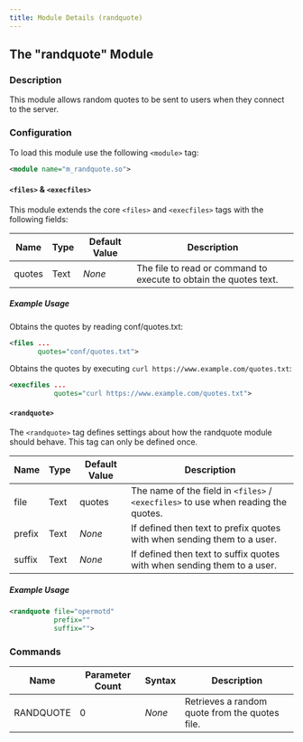 ```yaml
---
title: Module Details (randquote)
---
```


## The "randquote" Module

### Description

This module allows random quotes to be sent to users when they connect to the server.

### Configuration

To load this module use the following `<module>` tag:

```xml
<module name="m_randquote.so">
```

#### `<files>` &amp; `<execfiles>`

This module extends the core `<files>` and `<execfiles>` tags with the following fields:

Name   | Type | Default Value | Description
------ | ---- | ------------- | -----------
quotes | Text | *None*        | The file to read or command to execute to obtain the quotes text.

##### Example Usage

Obtains the quotes by reading conf/quotes.txt:

```xml
<files ...
       quotes="conf/quotes.txt">
```

Obtains the quotes by executing `curl https://www.example.com/quotes.txt`:

```xml
<execfiles ...
           quotes="curl https://www.example.com/quotes.txt">
```

#### `<randquote>`

The `<randquote>` tag defines settings about how the randquote module should behave. This tag can only be defined once.

Name   | Type    | Default Value | Description
------ | ------- | ------------- | -----------
file   | Text    | quotes        | The name of the field in `<files>` / `<execfiles>` to use when reading the quotes.
prefix | Text    | *None*        | If defined then text to prefix quotes with when sending them to a user.
suffix | Text    | *None*        | If defined then text to suffix quotes with when sending them to a user.

##### Example Usage

```xml
<randquote file="opermotd"
           prefix=""
           suffix="">
```

### Commands

Name      | Parameter Count | Syntax | Description
--------- | --------------- | ------ | -----------
RANDQUOTE | 0               | *None* | Retrieves a random quote from the quotes file.
